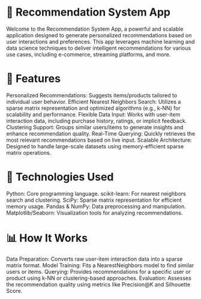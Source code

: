 # 🎯 Recommendation System App
Welcome to the Recommendation System App, a powerful and scalable application designed to generate personalized recommendations based on user interactions and preferences. This app leverages machine learning and data science techniques to deliver intelligent recommendations for various use cases, including e-commerce, streaming platforms, and more.

# 🚀 Features
Personalized Recommendations: Suggests items/products tailored to individual user behavior.
Efficient Nearest Neighbors Search: Utilizes a sparse matrix representation and optimized algorithms (e.g., k-NN) for scalability and performance.
Flexible Data Input: Works with user-item interaction data, including purchase history, ratings, or implicit feedback.
Clustering Support: Groups similar users/items to generate insights and enhance recommendation quality.
Real-Time Querying: Quickly retrieves the most relevant recommendations based on live input.
Scalable Architecture: Designed to handle large-scale datasets using memory-efficient sparse matrix operations.

# 🔧 Technologies Used
Python: Core programming language.
scikit-learn: For nearest neighbors search and clustering.
SciPy: Sparse matrix representation for efficient memory usage.
Pandas & NumPy: Data preprocessing and manipulation.
Matplotlib/Seaborn: Visualization tools for analyzing recommendations.
# 📊 How It Works
Data Preparation: Converts raw user-item interaction data into a sparse matrix format.
Model Training: Fits a NearestNeighbors model to find similar users or items.
Querying: Provides recommendations for a specific user or product using k-NN or clustering-based approaches.
Evaluation: Assesses the recommendation quality using metrics like Precision@K and Silhouette Score.
